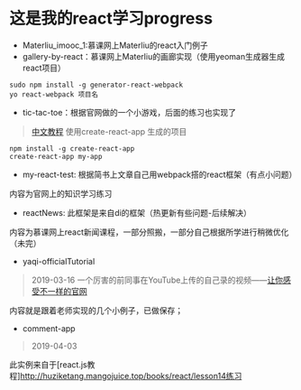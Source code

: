 # 这是我的react学习progress

* Materliu_imooc_1:慕课网上Materliu的react入门例子
* gallery-by-react：慕课网上Materliu的画廊实现（使用yeoman生成器生成react项目）

```
sudo npm install -g generator-react-webpack
yo react-webpack 项目名
```
* tic-tac-toe：根据官网做的一个小游戏，后面的练习也实现了
> [中文教程](http://www.css88.com/react/tutorial/tutorial.html)
  使用create-react-app 生成的项目

  ```
  npm install -g create-react-app
  create-react-app my-app
  ```
* my-react-test: 根据简书上文章自己用webpack搭的react框架（有点小问题）

内容为官网上的知识学习练习

* reactNews: 此框架是来自di的框架（热更新有些问题-后续解决）

内容为慕课网上react新闻课程，一部分照搬，一部分自己根据所学进行稍微优化（未完）

* yaqi-officialTutorial
> 2019-03-16
一个厉害的前同事在YouTube上传的自己录的视频——[让你感受不一样的官网](https://www.youtube.com/channel/UCjkEwdL2bqD8mHNkN0aXL1w)

内容就是跟着老师实现的几个小例子，已做保存；

* comment-app
> 2019-04-03

此实例来自于[react.js教程]http://huziketang.mangojuice.top/books/react/lesson14练习

